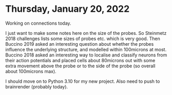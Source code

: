 # Thursday, January 20, 2022

Working on connections today.

I just want to make some notes here on the size of the probes.
So Steinmetz 2018 challenges lists some sizes of probes etc. which is very good.
Then Buccino 2019 asked an interesting question about whether the probes influence the underlying structure, and modelled within 100microns at most.
Buccino 2018 asked an interesting way to localise and classify neurons from their action potentials and placed cells about 80microns out with some extra movement above the probe or to the side of the probe (so overall about 100microns max).

I should move on to Python 3.10 for my new project.
Also need to push to brainrender (probably today).